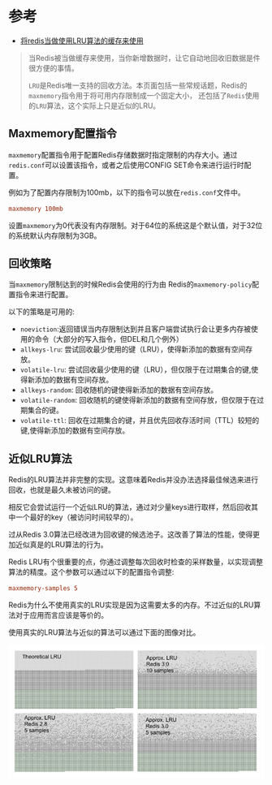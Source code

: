 # 参考

- [将redis当做使用LRU算法的缓存来使用](http://www.redis.cn/topics/lru-cache.html)

> 当Redis被当做缓存来使用，当你新增数据时，让它自动地回收旧数据是件很方便的事情。
>
> `LRU`是Redis唯一支持的回收方法。本页面包括一些常规话题，Redis的`maxmemory`指令用于将可用内存限制成一个固定大小，
还包括了`Redis`使用的`LRU`算法，这个实际上只是近似的LRU。

## Maxmemory配置指令

`maxmemory`配置指令用于配置Redis存储数据时指定限制的内存大小。通过`redis.conf`可以设置该指令，或者之后使用CONFIG SET命令来进行运行时配置。

例如为了配置内存限制为100mb，以下的指令可以放在`redis.conf`文件中。

```conf
maxmemory 100mb
```

设置`maxmemory`为0代表没有内存限制。对于64位的系统这是个默认值，对于32位的系统默认内存限制为3GB。

## 回收策略

当`maxmemory`限制达到的时候Redis会使用的行为由 Redis的`maxmemory-policy`配置指令来进行配置。

以下的策略是可用的:

- `noeviction`:返回错误当内存限制达到并且客户端尝试执行会让更多内存被使用的命令（大部分的写入指令，但DEL和几个例外）
- `allkeys-lru`: 尝试回收最少使用的键（LRU），使得新添加的数据有空间存放。
- `volatile-lru`: 尝试回收最少使用的键（LRU），但仅限于在过期集合的键,使得新添加的数据有空间存放。
- `allkeys-random`: 回收随机的键使得新添加的数据有空间存放。
- `volatile-random`: 回收随机的键使得新添加的数据有空间存放，但仅限于在过期集合的键。
- `volatile-ttl`: 回收在过期集合的键，并且优先回收存活时间（TTL）较短的键,使得新添加的数据有空间存放。

## 近似LRU算法

Redis的LRU算法并非完整的实现。这意味着Redis并没办法选择最佳候选来进行回收，也就是最久未被访问的键。

相反它会尝试运行一个近似LRU的算法，通过对少量keys进行取样，然后回收其中一个最好的key（被访问时间较早的）。

过从Redis 3.0算法已经改进为回收键的候选池子。这改善了算法的性能，使得更加近似真是的LRU算法的行为。

Redis LRU有个很重要的点，你通过调整每次回收时检查的采样数量，以实现调整算法的精度。这个参数可以通过以下的配置指令调整:

```conf
maxmemory-samples 5
```

Redis为什么不使用真实的LRU实现是因为这需要太多的内存。不过近似的LRU算法对于应用而言应该是等价的。

使用真实的LRU算法与近似的算法可以通过下面的图像对比。

![lru_comparison.png](./img/lru_comparison.png)
